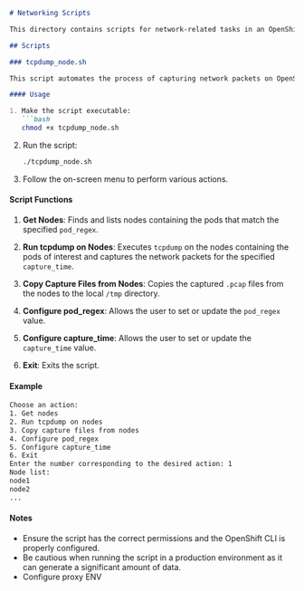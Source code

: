 ```markdown
# Networking Scripts

This directory contains scripts for network-related tasks in an OpenShift environment.

## Scripts

### tcpdump_node.sh

This script automates the process of capturing network packets on OpenShift nodes where specific pods are running, and then copying the captured files to a local directory. The script uses `tcpdump` and `oc debug` to perform these operations.

#### Usage

1. Make the script executable:
   ```bash
   chmod +x tcpdump_node.sh
   ```

2. Run the script:
   ```bash
   ./tcpdump_node.sh
   ```

3. Follow the on-screen menu to perform various actions.

#### Script Functions

1. **Get Nodes**: Finds and lists nodes containing the pods that match the specified `pod_regex`.

2. **Run tcpdump on Nodes**: Executes `tcpdump` on the nodes containing the pods of interest and captures the network packets for the specified `capture_time`.

3. **Copy Capture Files from Nodes**: Copies the captured `.pcap` files from the nodes to the local `/tmp` directory.

4. **Configure pod_regex**: Allows the user to set or update the `pod_regex` value.

5. **Configure capture_time**: Allows the user to set or update the `capture_time` value.

6. **Exit**: Exits the script.

#### Example

```bash
Choose an action:
1. Get nodes
2. Run tcpdump on nodes
3. Copy capture files from nodes
4. Configure pod_regex
5. Configure capture_time
6. Exit
Enter the number corresponding to the desired action: 1
Node list:
node1
node2
...
```

#### Notes

- Ensure the script has the correct permissions and the OpenShift CLI is properly configured.
- Be cautious when running the script in a production environment as it can generate a significant amount of data.
- Configure proxy ENV
```
